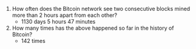 1) How often does the Bitcoin network see two consecutive blocks mined more than 2 hours apart from each other? 
   - 1130 days 5 hours 47 minutes
2) How many times has the above happened so far in the history of Bitcoin?
   - 142 times
